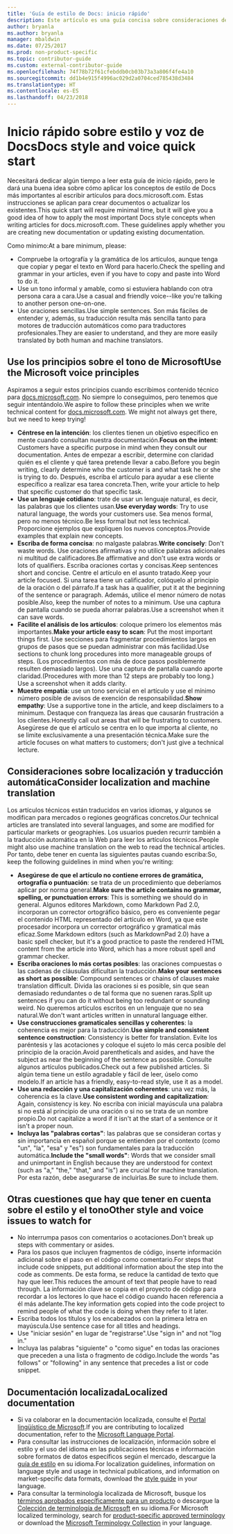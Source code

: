 ```yaml
---
title: 'Guía de estilo de Docs: inicio rápido'
description: Este artículo es una guía concisa sobre consideraciones de estilo, que solo contiene los temas básicos de introducción a docs.microsoft.com.
author: bryanla
ms.author: bryanla
manager: mbaldwin
ms.date: 07/25/2017
ms.prod: non-product-specific
ms.topic: contributor-guide
ms.custom: external-contributor-guide
ms.openlocfilehash: 74f78b72f61cfebddb0cb03b73a3a806f4fe4a10
ms.sourcegitcommit: dd1b4e915f4996ac029d2a0704ced785438d3484
ms.translationtype: HT
ms.contentlocale: es-ES
ms.lasthandoff: 04/23/2018
---
```

# <a name="docs-style-and-voice-quick-start"></a><span data-ttu-id="9b691-103">Inicio rápido sobre estilo y voz de Docs</span><span class="sxs-lookup"><span data-stu-id="9b691-103">Docs style and voice quick start</span></span>

<span data-ttu-id="9b691-104">Necesitará dedicar algún tiempo a leer esta guía de inicio rápido, pero le dará una buena idea sobre cómo aplicar los conceptos de estilo de Docs más importantes al escribir artículos para docs.microsoft.com. Estas instrucciones se aplican para crear documentos o actualizar los existentes.</span><span class="sxs-lookup"><span data-stu-id="9b691-104">This quick start will require minimal time, but it will give you a good idea of how to apply the most important Docs style concepts when writing articles for docs.microsoft.com. These guidelines apply whether you are creating new documentation or updating existing documentation.</span></span>

<span data-ttu-id="9b691-105">Como mínimo:</span><span class="sxs-lookup"><span data-stu-id="9b691-105">At a bare minimum, please:</span></span>

- <span data-ttu-id="9b691-106">Compruebe la ortografía y la gramática de los artículos, aunque tenga que copiar y pegar el texto en Word para hacerlo.</span><span class="sxs-lookup"><span data-stu-id="9b691-106">Check the spelling and grammar in your articles, even if you have to copy and paste into Word to do it.</span></span>
- <span data-ttu-id="9b691-107">Use un tono informal y amable, como si estuviera hablando con otra persona cara a cara.</span><span class="sxs-lookup"><span data-stu-id="9b691-107">Use a casual and friendly voice--like you're talking to another person one-on-one.</span></span>
- <span data-ttu-id="9b691-108">Use oraciones sencillas.</span><span class="sxs-lookup"><span data-stu-id="9b691-108">Use simple sentences.</span></span> <span data-ttu-id="9b691-109">Son más fáciles de entender y, además, su traducción resulta más sencilla tanto para motores de traducción automáticos como para traductores profesionales.</span><span class="sxs-lookup"><span data-stu-id="9b691-109">They are easier to understand, and they are more easily translated by both human and machine translators.</span></span>

## <a name="use-the-microsoft-voice-principles"></a><span data-ttu-id="9b691-110">Use los principios sobre el tono de Microsoft</span><span class="sxs-lookup"><span data-stu-id="9b691-110">Use the Microsoft voice principles</span></span>

<span data-ttu-id="9b691-111">Aspiramos a seguir estos principios cuando escribimos contenido técnico para [docs.microsoft.com](https://docs.microsoft.com). No siempre lo conseguimos, pero tenemos que seguir intentándolo.</span><span class="sxs-lookup"><span data-stu-id="9b691-111">We aspire to follow these principles when we write technical content for [docs.microsoft.com](https://docs.microsoft.com). We might not always get there, but we need to keep trying!</span></span>

- <span data-ttu-id="9b691-112">**Céntrese en la intención**: los clientes tienen un objetivo específico en mente cuando consultan nuestra documentación.</span><span class="sxs-lookup"><span data-stu-id="9b691-112">**Focus on the intent**: Customers have a specific purpose in mind when they consult our documentation.</span></span> <span data-ttu-id="9b691-113">Antes de empezar a escribir, determine con claridad quién es el cliente y qué tarea pretende llevar a cabo.</span><span class="sxs-lookup"><span data-stu-id="9b691-113">Before you begin writing, clearly determine who the customer is and what task he or she is trying to do.</span></span> <span data-ttu-id="9b691-114">Después, escriba el artículo para ayudar a ese cliente específico a realizar esa tarea concreta.</span><span class="sxs-lookup"><span data-stu-id="9b691-114">Then, write your article to help that specific customer do that specific task.</span></span>
- <span data-ttu-id="9b691-115">**Use un lenguaje cotidiano**: trate de usar un lenguaje natural, es decir, las palabras que los clientes usan.</span><span class="sxs-lookup"><span data-stu-id="9b691-115">**Use everyday words**: Try to use natural language, the words your customers use.</span></span> <span data-ttu-id="9b691-116">Sea menos formal, pero no menos técnico.</span><span class="sxs-lookup"><span data-stu-id="9b691-116">Be less formal but not less technical.</span></span> <span data-ttu-id="9b691-117">Proporcione ejemplos que expliquen los nuevos conceptos.</span><span class="sxs-lookup"><span data-stu-id="9b691-117">Provide examples that explain new concepts.</span></span>
- <span data-ttu-id="9b691-118">**Escriba de forma concisa**: no malgaste palabras.</span><span class="sxs-lookup"><span data-stu-id="9b691-118">**Write concisely**: Don't waste words.</span></span> <span data-ttu-id="9b691-119">Use oraciones afirmativas y no utilice palabras adicionales ni multitud de calificadores.</span><span class="sxs-lookup"><span data-stu-id="9b691-119">Be affirmative and don't use extra words or lots of qualifiers.</span></span> <span data-ttu-id="9b691-120">Escriba oraciones cortas y concisas.</span><span class="sxs-lookup"><span data-stu-id="9b691-120">Keep sentences short and concise.</span></span> <span data-ttu-id="9b691-121">Centre el artículo en el asunto tratado.</span><span class="sxs-lookup"><span data-stu-id="9b691-121">Keep your article focused.</span></span> <span data-ttu-id="9b691-122">Si una tarea tiene un calificador, colóquelo al principio de la oración o del párrafo.</span><span class="sxs-lookup"><span data-stu-id="9b691-122">If a task has a qualifier, put it at the beginning of the sentence or paragraph.</span></span> <span data-ttu-id="9b691-123">Además, utilice el menor número de notas posible.</span><span class="sxs-lookup"><span data-stu-id="9b691-123">Also, keep the number of notes to a minimum.</span></span> <span data-ttu-id="9b691-124">Use una captura de pantalla cuando se pueda ahorrar palabras.</span><span class="sxs-lookup"><span data-stu-id="9b691-124">Use a screenshot when it can save words.</span></span>
- <span data-ttu-id="9b691-125">**Facilite el análisis de los artículos**: coloque primero los elementos más importantes.</span><span class="sxs-lookup"><span data-stu-id="9b691-125">**Make your article easy to scan**: Put the most important things first.</span></span> <span data-ttu-id="9b691-126">Use secciones para fragmentar procedimientos largos en grupos de pasos que se puedan administrar con más facilidad.</span><span class="sxs-lookup"><span data-stu-id="9b691-126">Use sections to chunk long procedures into more manageable groups of steps.</span></span> <span data-ttu-id="9b691-127">(Los procedimientos con más de doce pasos posiblemente resulten demasiado largos). Use una captura de pantalla cuando aporte claridad.</span><span class="sxs-lookup"><span data-stu-id="9b691-127">(Procedures with more than 12 steps are probably too long.) Use a screenshot when it adds clarity.</span></span>
- <span data-ttu-id="9b691-128">**Muestre empatía**: use un tono servicial en el artículo y use el mínimo número posible de avisos de exención de responsabilidad.</span><span class="sxs-lookup"><span data-stu-id="9b691-128">**Show empathy**: Use a supportive tone in the article, and keep disclaimers to a minimum.</span></span> <span data-ttu-id="9b691-129">Destaque con franqueza las áreas que causarán frustración a los clientes.</span><span class="sxs-lookup"><span data-stu-id="9b691-129">Honestly call out areas that will be frustrating to customers.</span></span> <span data-ttu-id="9b691-130">Asegúrese de que el artículo se centra en lo que importa al cliente, no se limite exclusivamente a una presentación técnica.</span><span class="sxs-lookup"><span data-stu-id="9b691-130">Make sure the article focuses on what matters to customers; don't just give a technical lecture.</span></span>

## <a name="consider-localization-and-machine-translation"></a><span data-ttu-id="9b691-131">Consideraciones sobre localización y traducción automática</span><span class="sxs-lookup"><span data-stu-id="9b691-131">Consider localization and machine translation</span></span>

<span data-ttu-id="9b691-132">Los artículos técnicos están traducidos en varios idiomas, y algunos se modifican para mercados o regiones geográficas concretos.</span><span class="sxs-lookup"><span data-stu-id="9b691-132">Our technical articles are translated into several languages, and some are modified for particular markets or geographies.</span></span> <span data-ttu-id="9b691-133">Los usuarios pueden recurrir también a la traducción automática en la Web para leer los artículos técnicos.</span><span class="sxs-lookup"><span data-stu-id="9b691-133">People might also use machine translation on the web to read the technical articles.</span></span> <span data-ttu-id="9b691-134">Por tanto, debe tener en cuenta las siguientes pautas cuando escriba:</span><span class="sxs-lookup"><span data-stu-id="9b691-134">So, keep the following guidelines in mind when you're writing:</span></span>

- <span data-ttu-id="9b691-135">**Asegúrese de que el artículo no contiene errores de gramática, ortografía o puntuación**: se trata de un procedimiento que deberíamos aplicar por norma general.</span><span class="sxs-lookup"><span data-stu-id="9b691-135">**Make sure the article contains no grammar, spelling, or punctuation errors**: This is something we should do in general.</span></span> <span data-ttu-id="9b691-136">Algunos editores Markdown, como Markdown Pad 2.0, incorporan un corrector ortográfico básico, pero es conveniente pegar el contenido HTML representado del artículo en Word, ya que este procesador incorpora un corrector ortográfico y gramatical más eficaz.</span><span class="sxs-lookup"><span data-stu-id="9b691-136">Some Markdown editors (such as MarkdownPad 2.0) have a basic spell checker, but it's a good practice to paste the rendered HTML content from the article into Word, which has a more robust spell and grammar checker.</span></span>
- <span data-ttu-id="9b691-137">**Escriba oraciones lo más cortas posibles**: las oraciones compuestas o las cadenas de cláusulas dificultan la traducción.</span><span class="sxs-lookup"><span data-stu-id="9b691-137">**Make your sentences as short as possible**: Compound sentences or chains of clauses make translation difficult.</span></span> <span data-ttu-id="9b691-138">Divida las oraciones si es posible, sin que sean demasiado redundantes o de tal forma que no suenen raras.</span><span class="sxs-lookup"><span data-stu-id="9b691-138">Split up sentences if you can do it without being too redundant or sounding weird.</span></span> <span data-ttu-id="9b691-139">No queremos artículos escritos en un lenguaje que no sea natural.</span><span class="sxs-lookup"><span data-stu-id="9b691-139">We don't want articles written in unnatural language either.</span></span>
- <span data-ttu-id="9b691-140">**Use construcciones gramaticales sencillas y coherentes**: la coherencia es mejor para la traducción.</span><span class="sxs-lookup"><span data-stu-id="9b691-140">**Use simple and consistent sentence construction**: Consistency is better for translation.</span></span> <span data-ttu-id="9b691-141">Evite los paréntesis y las acotaciones y coloque el sujeto lo más cerca posible del principio de la oración.</span><span class="sxs-lookup"><span data-stu-id="9b691-141">Avoid parentheticals and asides, and have the subject as near the beginning of the sentence as possible.</span></span> <span data-ttu-id="9b691-142">Consulte algunos artículos publicados.</span><span class="sxs-lookup"><span data-stu-id="9b691-142">Check out a few published articles.</span></span> <span data-ttu-id="9b691-143">Si algún tema tiene un estilo agradable y fácil de leer, úselo como modelo.</span><span class="sxs-lookup"><span data-stu-id="9b691-143">If an article has a friendly, easy-to-read style, use it as a model.</span></span>
- <span data-ttu-id="9b691-144">**Use una redacción y una capitalización coherentes**: una vez más, la coherencia es la clave.</span><span class="sxs-lookup"><span data-stu-id="9b691-144">**Use consistent wording and capitalization**: Again, consistency is key.</span></span> <span data-ttu-id="9b691-145">No escriba con inicial mayúscula una palabra si no está al principio de una oración o si no se trata de un nombre propio.</span><span class="sxs-lookup"><span data-stu-id="9b691-145">Do not capitalize a word if it isn't at the start of a sentence or it isn't a proper noun.</span></span>
- <span data-ttu-id="9b691-146">**Incluya las "palabras cortas"**: las palabras que se consideran cortas y sin importancia en español porque se entienden por el contexto (como "un", "la", "esa" y "es") son fundamentales para la traducción automática.</span><span class="sxs-lookup"><span data-stu-id="9b691-146">**Include the "small words"**: Words that we consider small and unimportant in English because they are understood for context (such as "a," "the," "that," and "is") are crucial for machine translation.</span></span> <span data-ttu-id="9b691-147">Por esta razón, debe asegurarse de incluirlas.</span><span class="sxs-lookup"><span data-stu-id="9b691-147">Be sure to include them.</span></span>

## <a name="other-style-and-voice-issues-to-watch-for"></a><span data-ttu-id="9b691-148">Otras cuestiones que hay que tener en cuenta sobre el estilo y el tono</span><span class="sxs-lookup"><span data-stu-id="9b691-148">Other style and voice issues to watch for</span></span>

- <span data-ttu-id="9b691-149">No interrumpa pasos con comentarios o acotaciones.</span><span class="sxs-lookup"><span data-stu-id="9b691-149">Don't break up steps with commentary or asides.</span></span>
- <span data-ttu-id="9b691-150">Para los pasos que incluyen fragmentos de código, inserte información adicional sobre el paso en el código como comentario.</span><span class="sxs-lookup"><span data-stu-id="9b691-150">For steps that include code snippets, put additional information about the step into the code as comments.</span></span> <span data-ttu-id="9b691-151">De esta forma, se reduce la cantidad de texto que hay que leer.</span><span class="sxs-lookup"><span data-stu-id="9b691-151">This reduces the amount of text that people have to read through.</span></span> <span data-ttu-id="9b691-152">La información clave se copia en el proyecto de código para recordar a los lectores lo que hace el código cuando hacen referencia a él más adelante.</span><span class="sxs-lookup"><span data-stu-id="9b691-152">The key information gets copied into the code project to remind people of what the code is doing when they refer to it later.</span></span>
- <span data-ttu-id="9b691-153">Escriba todos los títulos y los encabezados con la primera letra en mayúscula.</span><span class="sxs-lookup"><span data-stu-id="9b691-153">Use sentence case for all titles and headings.</span></span>
- <span data-ttu-id="9b691-154">Use "iniciar sesión" en lugar de "registrarse".</span><span class="sxs-lookup"><span data-stu-id="9b691-154">Use "sign in" and not "log in."</span></span>
- <span data-ttu-id="9b691-155">Incluya las palabras "siguiente" o "como sigue" en todas las oraciones que preceden a una lista o fragmento de código.</span><span class="sxs-lookup"><span data-stu-id="9b691-155">Include the words "as follows" or "following" in any sentence that precedes a list or code snippet.</span></span>

## <a name="localized-documentation"></a><span data-ttu-id="9b691-156">Documentación localizada</span><span class="sxs-lookup"><span data-stu-id="9b691-156">Localized documentation</span></span>

- <span data-ttu-id="9b691-157">Si va colaborar en la documentación localizada, consulte el [Portal lingüístico de Microsoft](https://www.microsoft.com/Language/Default.aspx).</span><span class="sxs-lookup"><span data-stu-id="9b691-157">If you are contributing to localized documentation, refer to the [Microsoft Language Portal](https://www.microsoft.com/Language/Default.aspx).</span></span>
- <span data-ttu-id="9b691-158">Para consultar las instrucciones de localización, información sobre el estilo y el uso del idioma en las publicaciones técnicas e información sobre formatos de datos específicos según el mercado, descargue la [guía de estilo](https://www.microsoft.com/Language/StyleGuides.aspx) en su idioma.</span><span class="sxs-lookup"><span data-stu-id="9b691-158">For localization guidelines, information on language style and usage in technical publications, and information on market-specific data formats, download the [style guide](https://www.microsoft.com/Language/StyleGuides.aspx) in your language.</span></span>
- <span data-ttu-id="9b691-159">Para consultar la terminología localizada de Microsoft, busque los [términos aprobados específicamente para un producto](https://www.microsoft.com/Language/Search.aspx) o descargue la [Colección de terminología de Microsoft](https://www.microsoft.com/Language/Terminology.aspx) en su idioma.</span><span class="sxs-lookup"><span data-stu-id="9b691-159">For Microsoft localized terminology, search for [product-specific approved terminology](https://www.microsoft.com/Language/Search.aspx) or download the [Microsoft Terminology Collection](https://www.microsoft.com/Language/Terminology.aspx) in your language.</span></span>
